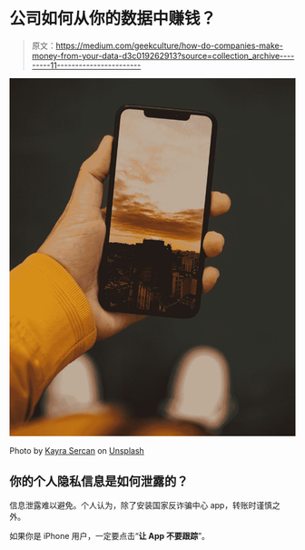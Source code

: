 # 公司如何从你的数据中赚钱？

> 原文：<https://medium.com/geekculture/how-do-companies-make-money-from-your-data-d3c019262913?source=collection_archive---------11----------------------->

![](img/b9726292044cf8b018e16caa37f8c858.png)

Photo by [Kayra Sercan](https://unsplash.com/@kayrasercan?utm_source=medium&utm_medium=referral) on [Unsplash](https://unsplash.com?utm_source=medium&utm_medium=referral)

## 你的个人隐私信息是如何泄露的？

信息泄露难以避免。个人认为，除了安装国家反诈骗中心 app，转账时谨慎之外。

如果你是 iPhone 用户，一定要点击“**让 App 不要跟踪**”。